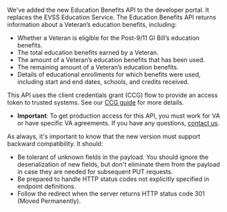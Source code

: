 We've added the new Education Benefits API to the developer portal. It replaces the EVSS Education Service. The Education Benefits API returns information about a Veteran’s education benefits, including:

- Whether a Veteran is eligible for the Post-9/11 GI Bill’s education benefits.
- The total education benefits earned by a Veteran.
- The amount of a Veteran’s education benefits that has been used.
- The remaining amount of a Veteran’s education benefits.
- Details of educational enrollments for which benefits were used, including start and end dates, schools, and credits received. 


This API uses the client credentials grant (CCG) flow to provide an access token to trusted systems. See our [CCG guide](https://developer.va.gov/explore/api/education-benefits/client-credentials) for more details. 

- **Important**: To get production access for this API, you must work for VA or have specific VA agreements. If you have any questions, [contact us](https://developer.va.gov/support/contact-us).

As always, it's important to know that the new version must support backward compatibility. It should:
- Be tolerant of unknown fields in the payload. You should ignore the deserialization of new fields, but don't eliminate them from the payload in case they are needed for subsequent PUT requests. 
- Be prepared to handle HTTP status codes not explicitly specified in endpoint definitions.
- Follow the redirect when the server returns HTTP status code 301 (Moved Permanently).

